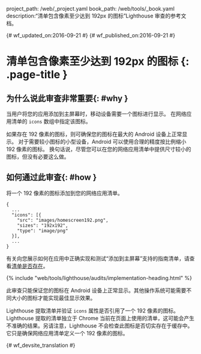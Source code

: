project_path: /web/_project.yaml
book_path: /web/tools/_book.yaml
description:“清单包含像素至少达到 192px 的图标”Lighthouse 审查的参考文档。

{# wf_updated_on:2016-09-21 #}
{# wf_published_on:2016-09-21 #}

# 清单包含像素至少达到 192px 的图标 {: .page-title }

## 为什么说此审查非常重要{: #why }

当用户将您的应用添加到主屏幕时，移动设备需要一个图标进行显示。
在网络应用清单的 `icons` 数组中指定该图标。

如果存在 192 像素的图标，则可确保您的图标在最大的 Android 设备上正常显示。
对于需要较小图标的小型设备，Android 可以使用合理的精度按比例缩小 192 像素的图标。
换句话说，尽管您可以在您的网络应用清单中提供尺寸较小的图标，但没有必要这么做。



## 如何通过此审查{: #how }

将一个 192 像素的图标添加到您的网络应用清单。

    {
      ...
      "icons": [{
        "src": "images/homescreen192.png",
        "sizes": "192x192",
        "type": "image/png"
      }],
      ...
    }

有关向您展示如何在应用中正确实现和测试“添加到主屏幕”支持的指南清单，请查看[清单是否存在](manifest-exists#how)。



{% include "web/tools/lighthouse/audits/implementation-heading.html" %}

此审查只能保证您的图标在 Android 设备上正常显示。其他操作系统可能需要不同大小的图标才能实现最佳显示效果。



Lighthouse 提取清单并验证 `icons` 属性是否引用了一个 192 像素的图标。
Lighthouse 提取的清单独立于 Chrome 当前在页面上使用的清单，这可能会产生不准确的结果。另请注意，Lighthouse 不会检查此图标是否切实存在于缓存中。
它只是确保网络应用清单定义一个 192 像素的图标。



{# wf_devsite_translation #}
